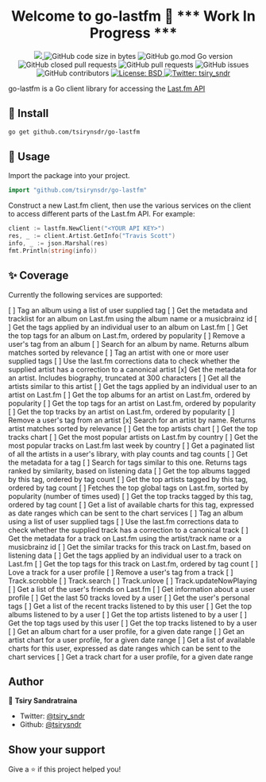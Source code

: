 <h1 align="center">Welcome to go-lastfm 👋 *** Work In Progress ***</h1>
<p>
  <p align="center">
  <a href="https://github.com/tsirysndr/go-lastfm/commits/master">
    <img src="https://img.shields.io/github/last-commit/tsirysndr/go-lastfm.svg" target="_blank" />
  </a>
  <img alt="GitHub code size in bytes" src="https://img.shields.io/github/languages/code-size/tsirysndr/go-lastfm">
  <img alt="GitHub go.mod Go version" src="https://img.shields.io/github/go-mod/go-version/tsirysndr/go-lastfm">
  <img alt="GitHub closed pull requests" src="https://img.shields.io/github/issues-pr-closed-raw/tsirysndr/go-lastfm">
  <img alt="GitHub pull requests" src="https://img.shields.io/github/issues-pr/tsirysndr/go-lastfm">
  <img alt="GitHub issues" src="https://img.shields.io/github/issues/tsirysndr/go-lastfm">
  <img alt="GitHub contributors" src="https://img.shields.io/github/contributors/tsirysndr/go-lastfm">
  <a href="https://github.com/tsirysndr/go-lastfm/blob/master/LICENSE">
    <img alt="License: BSD" src="https://img.shields.io/badge/license-BSD-green.svg" target="_blank" />
  </a>
  <a href="https://twitter.com/tsiry_sndr">
    <img alt="Twitter: tsiry_sndr" src="https://img.shields.io/twitter/follow/tsiry_sndr.svg?style=social" target="_blank" />
  </a>
</p>
</p>

go-lastfm is a Go client library for accessing the [Last.fm API](http://www.last.fm/api/)

## 🚚 Install

```sh
go get github.com/tsirynsdr/go-lastfm
```

## 🚀 Usage

Import the package into your project.

```Go
import "github.com/tsirynsdr/go-lastfm"
```

Construct a new Last.fm client, then use the various services on the client to access different parts of the Last.fm API. For example:

```Go
client := lastfm.NewClient("<YOUR API KEY>")
res, _ := client.Artist.GetInfo("Travis Scott")
info, _ := json.Marshal(res)
fmt.Println(string(info))
```

## ✨ Coverage

Currently the following services are supported:

[ ] Tag an album using a list of user supplied tag
[ ] Get the metadata and tracklist for an album on Last.fm using the album name or a musicbrainz id
[ ] Get the tags applied by an individual user to an album on Last.fm
[ ] Get the top tags for an album on Last.fm, ordered by popularity
[ ] Remove a user's tag from an album
[ ] Search for an album by name. Returns album matches sorted by relevance
[ ] Tag an artist with one or more user supplied tags
[ ] Use the last.fm corrections data to check whether the supplied artist has a correction to a canonical artist
[x] Get the metadata for an artist. Includes biography, truncated at 300 characters
[ ] Get all the artists similar to this artist
[ ] Get the tags applied by an individual user to an artist on Last.fm
[ ] Get the top albums for an artist on Last.fm, ordered by popularity
[ ] Get the top tags for an artist on Last.fm, ordered by popularity
[ ] Get the top tracks by an artist on Last.fm, ordered by popularity
[ ] Remove a user's tag from an artist
[x] Search for an artist by name. Returns artist matches sorted by relevance
[ ] Get the top artists chart
[ ] Get the top tracks chart 
[ ] Get the most popular artists on Last.fm by country
[ ] Get the most popular tracks on Last.fm last week by country
[ ] Get a paginated list of all the artists in a user's library, with play counts and tag counts
[ ] Get the metadata for a tag
[ ] Search for tags similar to this one. Returns tags ranked by similarity, based on listening data
[ ] Get the top albums tagged by this tag, ordered by tag count
[ ] Get the top artists tagged by this tag, ordered by tag count
[ ] Fetches the top global tags on Last.fm, sorted by popularity (number of times used)
[ ] Get the top tracks tagged by this tag, ordered by tag count
[ ] Get a list of available charts for this tag, expressed as date ranges which can be sent to the chart services
[ ] Tag an album using a list of user supplied tags
[ ] Use the last.fm corrections data to check whether the supplied track has a correction to a canonical track
[ ] Get the metadata for a track on Last.fm using the artist/track name or a musicbrainz id
[ ] Get the similar tracks for this track on Last.fm, based on listening data
[ ] Get the tags applied by an individual user to a track on Last.fm
[ ] Get the top tags for this track on Last.fm, ordered by tag count
[ ] Love a track for a user profile
[ ] Remove a user's tag from a track
[ ] Track.scrobble
[ ] Track.search
[ ] Track.unlove
[ ] Track.updateNowPlaying
[ ] Get a list of the user's friends on Last.fm
[ ] Get information about a user profile
[ ] Get the last 50 tracks loved by a user
[ ] Get the user's personal tags
[ ] Get a list of the recent tracks listened to by this user
[ ] Get the top albums listened to by a user
[ ] Get the top artists listened to by a user
[ ] Get the top tags used by this user
[ ] Get the top tracks listened to by a user
[ ] Get an album chart for a user profile, for a given date range
[ ] Get an artist chart for a user profile, for a given date range
[ ] Get a list of available charts for this user, expressed as date ranges which can be sent to the chart services
[ ] Get a track chart for a user profile, for a given date range


## Author

👤 **Tsiry Sandratraina**

* Twitter: [@tsiry_sndr](https://twitter.com/tsiry_sndr)
* Github: [@tsirysndr](https://github.com/tsirysndr)

## Show your support

Give a ⭐️ if this project helped you!
